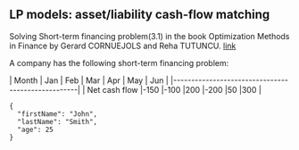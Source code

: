 ## LP models: asset/liability cash-flow matching

Solving Short-term financing problem(3.1) in the book Optimization Methods in Finance by Gerard CORNUEJOLS and Reha TUTUNCU. [link](https://www.amazon.ca/Optimization-Methods-Finance-Gerard-Cornuejols/dp/0521861705)

A company has the following short-term financing problem:

| Month         | Jan | Feb | Mar | Apr | May | Jun |
|---------------------------------------------------|
| Net cash flow |-150 |-100 |200  |-200 |50   |300  |


```
{
  "firstName": "John",
  "lastName": "Smith",
  "age": 25
}
```
